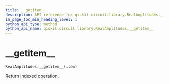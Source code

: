 ```yaml
---
title: __getitem__
description: API reference for qiskit.circuit.library.RealAmplitudes.__getitem__
in_page_toc_min_heading_level: 1
python_api_type: method
python_api_name: qiskit.circuit.library.RealAmplitudes.__getitem__
---
```


# \_\_getitem\_\_

<span id="qiskit.circuit.library.RealAmplitudes.__getitem__" />

`RealAmplitudes.__getitem__(item)`

Return indexed operation.

